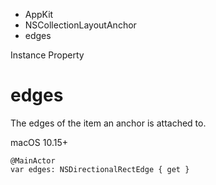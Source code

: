 

- AppKit
- NSCollectionLayoutAnchor
-  edges 

Instance Property

# edges

The edges of the item an anchor is attached to.

macOS 10.15+

``` source
@MainActor
var edges: NSDirectionalRectEdge { get }
```

